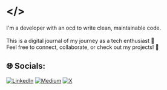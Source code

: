 # </>   

I'm a developer with an ocd to write clean, maintainable code. 
<br><br>This is a digital journal of my journey as a tech enthusiast 📔<br>Feel free to connect, collaborate, or check out my projects! 🚀 <br>

## 🌐 Socials:
[![LinkedIn](https://img.shields.io/badge/LinkedIn-%230077B5.svg?logo=linkedin&logoColor=white)](https://linkedin.com/in/john-kiruba) [![Medium](https://img.shields.io/badge/Medium-12100E?logo=medium&logoColor=white)](https://medium.com/@ijohnkiruba) [![X](https://img.shields.io/badge/X-black.svg?logo=X&logoColor=white)](https://x.com/JohnKiruba9) 
